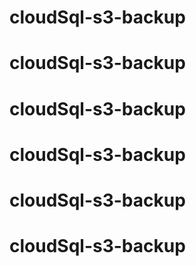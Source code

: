 # cloudSql-s3-backup
# cloudSql-s3-backup
# cloudSql-s3-backup
# cloudSql-s3-backup
# cloudSql-s3-backup
# cloudSql-s3-backup
